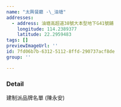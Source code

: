 ```yaml
---
name: "太興餐廳 -\_油塘"
addresses:
  - address: 油塘高超道38號大本型地下G41號舖
    longitude: 114.2389377
    latitude: 22.2959483
tags: []
previewImageUrl: ''
id: 7fd06b7b-6312-5112-8ffd-290737acf8de
group: ''

---
```

### Detail
建制派品牌名單 (陳永安)


